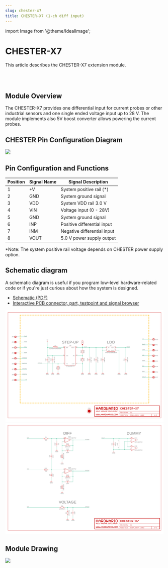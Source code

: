 ```yaml
---
slug: chester-x7
title: CHESTER-X7 (1-ch diff input)
---
```

import Image from '@theme/IdealImage';

# CHESTER-X7

This article describes the CHESTER-X7 extension module.

<div class="container">
  <div class="row">
    <div class="col col--4">
      <div><Image img={require('./chester-x7-top.png')} /></div>
    </div>
    <div class="col col--10">
    </div>
  </div>
</div>
<br />

## Module Overview
The CHESTER-X7 provides one differential input for current probes or other industrial sensors and one single ended voltage input up to 28 V. The module implements also 5V boost converter allows powering the current probes.

## CHESTER Pin Configuration Diagram

![](tb-chester-x7.png)

## Pin Configuration and Functions

| Position | Signal Name | Signal Description          |
| -------- | ----------- | --------------------------- |
| 1        | +V          | System positive rail (*)    |
| 2        | GND         | System ground signal        |
| 3        | VDD         | System VDD rail 3.0 V       |
| 4        | VIN         | Voltage input (0 - 28V)     |
| 5        | GND         | System ground signal        |
| 6        | INP         | Positive differential input |
| 7        | INM         | Negative differential input |
| 8        | VOUT        | 5.0 V power supply output   |

*Note: The system positive rail voltage depends on CHESTER power supply option.

## Schematic diagram

A schematic diagram is useful if you program low-level hardware-related code or if you're just curious about how the system is designed.

- [Schematic (PDF)](schematics/hio-chester-x7-r2.1.pdf)
- [Interactive PCB connector, part, testpoint and signal browser](pathname:///download/ibom/hio-chester-x7-r2.1.html)

![](schematics/hio-chester-x7-r2.1-1.png)
![](schematics/hio-chester-x7-r2.1-2.png)

## Module Drawing

![](pc-chester-x7.png)
